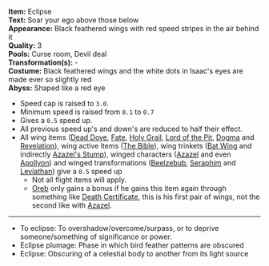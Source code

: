 **Item:** Eclipse
<br>
**Text:** Soar your ego above those below
<br>
**Appearance:** Black feathered wings with red speed stripes in the air behind it
<br>
**Quality:** 3
<br>
**Pools:** Curse room, Devil deal
<br>
**Transformation(s):** -
<br>
**Costume:** Black feathered wings and the white dots in Isaac's eyes are made ever so slightly red
<br>
**Abyss:** Shaped like a red eye

- Speed cap is raised to `3.0`.
- Minimum speed is raised from `0.1` to `0.7`
- Gives a `0.5` speed up.
- All previous speed up's and down's are reduced to half their effect.
- All wing items ([Dead Dove](https://bindingofisaacrebirth.fandom.com/wiki/Dead_Dove), [Fate](https://bindingofisaacrebirth.fandom.com/wiki/Fate), [Holy Grail](https://bindingofisaacrebirth.fandom.com/wiki/Holy_Grail), [Lord of the Pit](https://bindingofisaacrebirth.fandom.com/wiki/Lord_of_the_Pit), [Dogma](https://bindingofisaacrebirth.fandom.com/wiki/Dogma_(Item)) and [Revelation](https://bindingofisaacrebirth.fandom.com/wiki/Revelation)), wing active items ([The Bible](https://bindingofisaacrebirth.fandom.com/wiki/The_Bible)), wing trinkets ([Bat Wing](https://bindingofisaacrebirth.fandom.com/wiki/Bat_Wing) and indirectly [Azazel's Stump](https://bindingofisaacrebirth.fandom.com/wiki/Azazel%27s_Stump)), winged characters ([Azazel](https://bindingofisaacrebirth.fandom.com/wiki/Azazel) and even [Apollyon](https://bindingofisaacrebirth.fandom.com/wiki/Apollyon)) and winged transformations ([Beelzebub](https://bindingofisaacrebirth.fandom.com/wiki/Beelzebub), [Seraphim](https://bindingofisaacrebirth.fandom.com/wiki/Seraphim_(Transformation)) and [Leviathan](https://bindingofisaacrebirth.fandom.com/wiki/Leviathan)) give a `0.5` speed up
  - Not all flight items will apply.
  - [Oreb](/docs/characters/Oreb/idea.md) only gains a bonus if he gains this item again through something like [Death Certificate](https://bindingofisaacrebirth.fandom.com/wiki/Death_Certificate), this is his first pair of wings, not the second like with [Azazel](https://bindingofisaacrebirth.fandom.com/wiki/Azazel).

---

- To eclipse: To overshadow/overcome/surpass, or to deprive someone/something of significance or power.
- Eclipse plumage: Phase in which bird feather patterns are obscured
- Eclipse: Obscuring of a celestial body to another from its light source